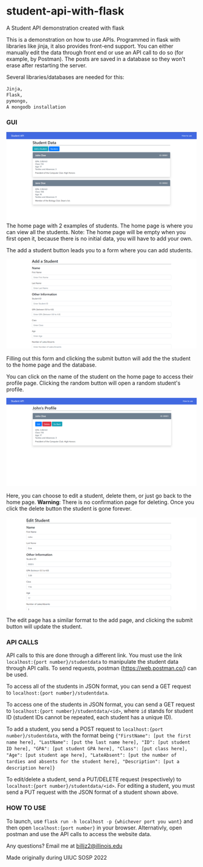 # student-api-with-flask
A Student API demonstration created with flask

This is a demonstration on how to use APIs. Programmed in flask with libraries like jinja, it also provides front-end support. You can either manually edit the data through front end or use an API call to do so (for example, by Postman). The posts are saved in a database so they won't erase after restarting the server.

Several libraries/databases are needed for this:
```
Jinja,
Flask,
pymongo,
A mongodb installation
```
### GUI

![Home Page](/images/home.PNG)
The home page with 2 examples of students. The home page is where you can view all the students. Note: The home page will be empty when you first open it, because there is no initial data, you will have to add your own.

The add a student button leads you to a form where you can add students.

![Add Student Page](/images/AddStudentPage.PNG)

Filling out this form and clicking the submit button will add the the student to the home page and the database.

You can click on the name of the student on the home page to access their profile page. Clicking the random button will open a random student's profile.

![Profile Page for example "John Doe"](/images/Profile.PNG)

Here, you can choose to edit a student, delete them, or just go back to the home page. **Warning**: There is no confirmation page for deleting. Once you click the delete button the student is gone forever.

![Edit Page](/images/Edit.PNG)

The edit page has a similar format to the add page, and clicking the submit button will update the student.

### API CALLS

API calls to this are done through a different link. You must use the link ```localhost:{port number}/studentdata``` to manipulate the student data through API calls.
To send requests, postman (https://web.postman.co/) can be used. 

To access all of the students in JSON format, you can send a GET request to ```localhost:{port number}/studentdata```.

To access one of the students in JSON format, you can send a GET request to ```localhost:{port number}/studentdata/<id>```, where ```id``` stands for student ID (student IDs cannot be repeated, each student has a unique ID).

To add a student, you send a POST request to ```localhost:{port number}/studentdata```, with the format being
```{"FirstName": [put the first name here], "LastName": [put the last name here], "ID": [put student ID here], "GPA": [put student GPA here], "Class": [put class here], "Age": [put student age here], "LateAbsent": [put the number of tardies and absents for the student here], "Description": [put a description here]}```

To edit/delete a student, send a PUT/DELETE request (respectively) to ```localhost:{port number}/studentdata/<id>```. For editing a student, you must send a PUT request with the JSON format of a student shown above.

### HOW TO USE

To launch, use ```flask run -h localhost -p {whichever port you want}``` and then open ```localhost:{port number}``` in your browser. Alternativly, open postman and use the API calls to access the website data.

Any questions? Email me at billjz2@illinois.edu

Made originally during UIUC SOSP 2022

